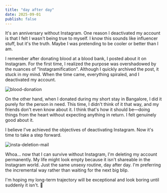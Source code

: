 ```yaml
---
title: "day after day"
date: 2025-09-01
publish: false
---
```


It's an anniversary without Instagram. One reason I deactivated my account is that I felt I wasn't being true to myself. I know this sounds like influencer stuff, but it's the truth. Maybe I was pretending to be cooler or better than I am.

I remember after donating blood at a blood bank, I posted about it on Instagram. For the first time, I realized the purpose was overshadowed by the nuances of "Instagramification". Although I quickly archived the post, it stuck in my mind. When the time came, everything spiraled, and I deactivated my account.

![blood-donation](/img/blr-plasma-donation.png)

On the other hand, when I donated during my short stay in Bangalore, I did it purely for the person in need. This time, I didn't think of it that way, and my friends don't even know about it. I think that's how it should be—doing things from the heart without expecting anything in return. I felt genuinely good about it.

I believe I've achieved the objectives of deactivating Instagram. Now it's time to take a step forward.

![insta-deletion-mail](/img/insta-deletion-mail.jpg)

Whoa... now that I can survive without Instagram, I'm deleting my account permanently. My life might look empty because it isn't shareable in the Instagram world. Just the same unsexy routine, day after day. I'm preferring the incremental way rather than waiting for the next big blip.

I'm hoping my long-term trajectory will be exceptional and look boring until suddenly it isn't. 🤞
